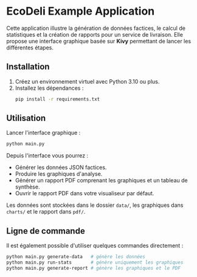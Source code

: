 # EcoDeli Example Application

Cette application illustre la génération de données factices, le calcul de statistiques et la création de rapports pour un service de livraison. Elle propose une interface graphique basée sur **Kivy** permettant de lancer les différentes étapes.

## Installation

1. Créez un environnement virtuel avec Python 3.10 ou plus.
2. Installez les dépendances :
   ```bash
   pip install -r requirements.txt
   ```

## Utilisation

Lancer l'interface graphique :

```bash
python main.py
```

Depuis l'interface vous pourrez :

- Générer les données JSON factices.
- Produire les graphiques d'analyse.
- Générer un rapport PDF comprenant les graphiques et un tableau de synthèse.
- Ouvrir le rapport PDF dans votre visualiseur par défaut.

Les données sont stockées dans le dossier `data/`, les graphiques dans `charts/` et le rapport dans `pdf/`.

## Ligne de commande

Il est également possible d'utiliser quelques commandes directement :

```bash
python main.py generate-data   # génère les données
python main.py run-stats       # génère uniquement les graphiques
python main.py generate-report # génère les graphiques et le PDF
```
